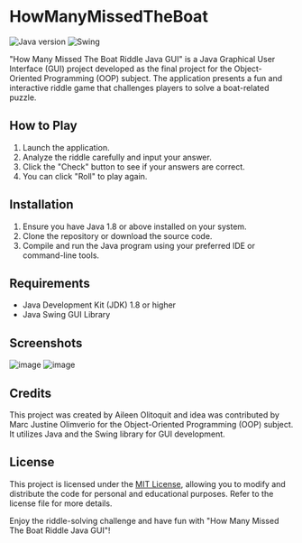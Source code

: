 # HowManyMissedTheBoat

![Java version](https://img.shields.io/badge/Java-1.8-blue)
![Swing](https://img.shields.io/badge/Swing-GUI%20Library-orange)


"How Many Missed The Boat Riddle Java GUI" is a Java Graphical User Interface (GUI) project developed as the final project for the Object-Oriented Programming (OOP) subject. The application presents a fun and interactive riddle game that challenges players to solve a boat-related puzzle.

## How to Play

1. Launch the application.
2. Analyze the riddle carefully and input your answer.
3. Click the "Check" button to see if your answers are correct.
4. You can click "Roll" to play again.

## Installation

1. Ensure you have Java 1.8 or above installed on your system.
2. Clone the repository or download the source code.
3. Compile and run the Java program using your preferred IDE or command-line tools.

## Requirements

- Java Development Kit (JDK) 1.8 or higher
- Java Swing GUI Library

## Screenshots
![image](https://github.com/ayaolitoquit/HowManyMissedTheBoat/assets/108008563/62b91fe0-3825-4a2a-bf12-af9ca97f4995)
![image](https://github.com/ayaolitoquit/HowManyMissedTheBoat/assets/108008563/fea01d3e-353f-4245-a7e2-3a51ab2c8984)


## Credits

This project was created by Aileen Olitoquit and idea was contributed by Marc Justine Olimverio for the Object-Oriented Programming (OOP) subject. It utilizes Java and the Swing library for GUI development.

## License

This project is licensed under the [MIT License](LICENSE), allowing you to modify and distribute the code for personal and educational purposes. Refer to the license file for more details.

Enjoy the riddle-solving challenge and have fun with "How Many Missed The Boat Riddle Java GUI"!
